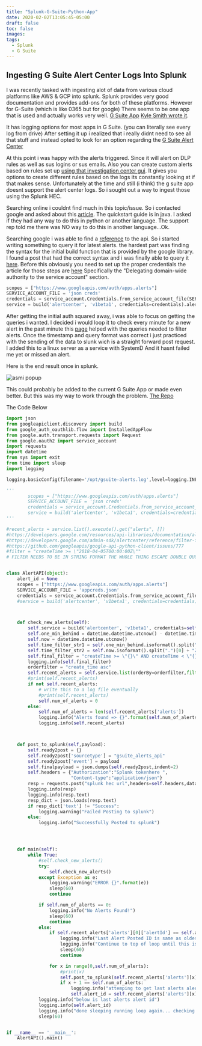 ```yaml
---
title: "Splunk-G-Suite-Python-App"
date: 2020-02-02T13:05:45-05:00
draft: false
toc: false
images:
tags:
  - Splunk
  - G Suite
---
```


## Ingesting G Suite Alert Center Logs Into Splunk

I was recently tasked with ingesting alot of data from various cloud platforms like AWS & GCP into splunk.
Splunk provides very good documentation and provides add-ons for both of these platforms. However for G-Suite (which is like 0365 but for google) There seems to be one app that is used and actually works very well. [G Suite App](https://splunkbase.splunk.com/app/3791/#/details) [Kyle Smith wrote it](https://splunkbase.splunk.com/apps/#/author/alacercogitatus).

It has logging options for most apps in G Suite. (you can literally see every log from drive) After setting it up i realized that i really didnt need to see all that stuff and instead opted to look for an option regarding the [G Suite Alert Center](https://support.google.com/a/answer/9105393?hl=en&ref_topic=9105077)

At this point i was happy with the alerts triggered. Since it will alert on DLP rules as well as sus logins or sus emails.
Also you can create custom alerts based on rules set up [using that investigation center gui](https://support.google.com/analytics/answer/1033021?hl=en). It gives you options to create different rules based on the logs its constantly looking at if that makes sense. Unfortunately at the time and still (i think) the g suite app doesnt support the alert center logs. So i sought out a way to ingest those using the Splunk HEC. 

Searching online i couldnt find much in this topic/issue. So i contacted google and asked about this [article](https://developers.google.com/admin-sdk/alertcenter/guides).
The quickstart guide is in java. I asked if they had any way to do this in python or another language. The support rep told me there was NO way to do this in another language...Ok.

Searching google i was able to find a [reference](https://developers.google.com/resources/api-libraries/documentation/alertcenter/v1beta1/python/latest/alertcenter_v1beta1.alerts.html) to the api. So i started writing something to query it for latest alerts.
the hardest part was finding the syntax for the initial build function that is provided by the google library. I found a post that had the correct syntax and i was finally able to query it [here](https://github.com/googleapis/google-api-python-client/issues/777).
Before this obviously you need to set up the proper credentials the article for those steps are [here](https://developers.google.com/identity/protocols/oauth2/service-account) Specifically the "Delegating domain-wide authority to the service account" section.
```python
scopes = ["https://www.googleapis.com/auth/apps.alerts"]
SERVICE_ACCOUNT_FILE = 'json creds'
credentials = service_account.Credentials.from_service_account_file(SERVICE_ACCOUNT_FILE, subject="acount here", scopes=scopes)
service = build('alertcenter', 'v1beta1', credentials=credentials).alerts()

```

After getting the initial auth squared away, i was able to focus on getting the queries i wanted. I decided i would loop it to check every minute for a new alert in the past minute this [page](https://developers.google.com/admin-sdk/alertcenter/reference/filter-fields.html) helped with the queries needed to filter alerts. Once the timestamp and query format was correct i just practiced with the sending of the data to slunk wich is a straight forward post request. I added this to a linux server as a service with SystemD 
And it hasnt failed me yet or missed an alert.

Here is the end result once in splunk.

![asmi popup](/gsuite.png)

This could probably be added to the current G Suite App or made even better. But this was my way to work through the problem.
[The Repo](https://github.com/latortuga71/GSuiteAlerts2Splunk)

The Code Below 

``` python
import json
from googleapiclient.discovery import build
from google_auth_oauthlib.flow import InstalledAppFlow
from google.auth.transport.requests import Request
from google.oauth2 import service_account
import requests
import datetime
from sys import exit
from time import sleep
import logging

logging.basicConfig(filename='/opt/gsuite-alerts.log',level=logging.INFO)

'''
	    scopes = ["https://www.googleapis.com/auth/apps.alerts"]
	    SERVICE_ACCOUNT_FILE = 'json creds'
	    credentials = service_account.Credentials.from_service_account_file(SERVICE_ACCOUNT_FILE, subject="acount here", scopes=scopes)
	    service = build('alertcenter', 'v1beta1', credentials=credentials).alerts()
'''

#recent_alerts = service.list().execute().get("alerts", [])
#https://developers.google.com/resources/api-libraries/documentation/alertcenter/v1beta1/python/latest/alertcenter_v1beta1.alerts.html#list
#https://developers.google.com/admin-sdk/alertcenter/reference/filter-fields.html
#https://github.com/googleapis/google-api-python-client/issues/777
#filter = "createTime >= \"2018-04-05T00:00:00Z\""
# FILTER NEEDS TO BE IN STRING FORMAT THE WHOLE THING ESCAPE DOUBLE QUOTES


class AlertAPI(object):
	alert_id = None
	scopes = ["https://www.googleapis.com/auth/apps.alerts"]
	SERVICE_ACCOUNT_FILE = 'appcreds.json'
	credentials = service_account.Credentials.from_service_account_file(SERVICE_ACCOUNT_FILE, subject="account here", scopes=scopes)
	#service = build('alertcenter', 'v1beta1', credentials=credentials).alerts()



	def check_new_alerts(self):
		self.service = build('alertcenter', 'v1beta1', credentials=self.credentials).alerts()
		self.one_min_behind = datetime.datetime.utcnow() - datetime.timedelta(minutes=1)
		self.now = datetime.datetime.utcnow()
		self.time_filter_str1 = self.one_min_behind.isoformat().split(".")[0] + "Z"
		self.time_filter_str2 = self.now.isoformat().split(".")[0] + "Z"
		self.final_filter = "createTime >= \"{}\" AND createTime < \"{}\" ".format(self.time_filter_str1,self.time_filter_str2)
		logging.info(self.final_filter)
		orderfilter = "create_time asc"
		self.recent_alerts = self.service.list(orderBy=orderfilter,filter=self.final_filter).execute() #pageSize=2 filter=self.final_filter OR type=\"*\"
		#print(self.recent_alerts)
		if not self.recent_alerts:
			# write this to a log file eventually
			#print(self.recent_alerts)
			self.num_of_alerts = 0
		else:
			self.num_of_alerts = len(self.recent_alerts['alerts'])
			logging.info("Alerts found => {}".format(self.num_of_alerts))
			logging.info(self.recent_alerts)



	def post_to_splunk(self,payload):
		self.ready2post = {}
		self.ready2post['sourcetype'] = "gsuite_alerts_api"
		self.ready2post['event'] = payload
		self.finalpayload = json.dumps(self.ready2post,indent=2)
		self.headers = {"Authorization":"Splunk tokenhere ",
						"Content-type":"application/json"}
		resp = requests.post("splunk hec url",headers=self.headers,data=self.finalpayload)
		logging.info(resp)
		logging.info(resp.text)
		resp_dict = json.loads(resp.text)
		if resp_dict['text'] != "Success":
			logging.warning("Failed Posting to splunk")
		else:
			logging.info("Successfully Posted to splunk")




	def main(self):
		while True:
		    #self.check_new_alerts()
		    try:
		    	self.check_new_alerts()
		    except Exception as e:
		    	logging.warning("ERROR {}".format(e))
		    	sleep(60)
		    	continue

		    if self.num_of_alerts == 0:
		    	logging.info("No Alerts Found!")
		    	sleep(60)
		    	continue
		    else:
		    	if self.recent_alerts['alerts'][0]['alertId'] == self.alert_id:
		    		logging.info("Last Alert Posted ID is same as oldest pulled alert...")
		    		logging.info("Continue to top of loop until this is resolved")
		    		sleep(60)
		    		continue

		    	for x in range(0,self.num_of_alerts):
		    		#print(x)
		    		self.post_to_splunk(self.recent_alerts['alerts'][x])
		    		if x + 1 == self.num_of_alerts:
		    			logging.info("attemping to get last alerts alert id")
		    			self.alert_id = self.recent_alerts['alerts'][x]['alertId']
		    logging.info("below is last alerts alert id")
		    logging.info(self.alert_id)
		    logging.info("done sleeping running loop again... checking for new alerts")
		    sleep(60)


if __name__ == '__main__':
    AlertAPI().main()

 ```

